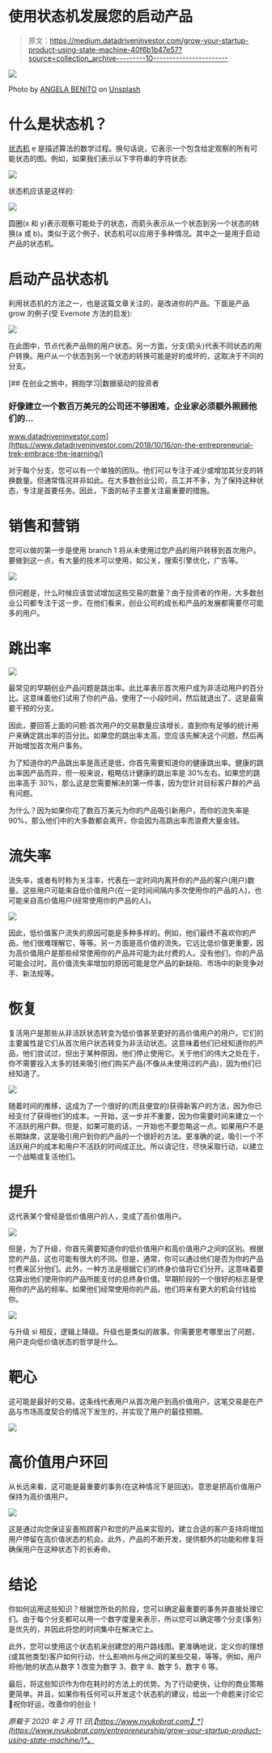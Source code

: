 # 使用状态机发展您的启动产品

> 原文：<https://medium.datadriveninvestor.com/grow-your-startup-product-using-state-machine-40f6b1b47e57?source=collection_archive---------10----------------------->

![](img/557a0ebcc03fb32273db03c172984c1b.png)

Photo by [ANGELA BENITO](https://unsplash.com/@angelareinosa?utm_source=unsplash&utm_medium=referral&utm_content=creditCopyText) on [Unsplash](https://unsplash.com/s/photos/growth?utm_source=unsplash&utm_medium=referral&utm_content=creditCopyText)

# 什么是状态机？

[状态机](https://en.wikipedia.org/wiki/Finite-state_machine) e 是描述算法的数学过程。换句话说，它表示一个包含给定观察的所有可能状态的图。例如，如果我们表示以下字符串的字符状态:

![](img/f19e05e2da0a5312652f4077cfd81c87.png)

状态机应该是这样的:

![](img/26a6c46548f3b95a2618851d5a956847.png)

圆圈(x 和 y)表示观察可能处于的状态，而箭头表示从一个状态到另一个状态的转换(a 或 b)。类似于这个例子，状态机可以应用于多种情况。其中之一是用于启动产品的状态机。

# 启动产品状态机

利用状态机的方法之一，也是这篇文章关注的，是改进你的产品。下面是产品 grow 的例子(受 Evernote 方法的启发):

![](img/b751b5d27a8fb7947ab3c38a075e12e7.png)

在此图中，节点代表产品侧的用户状态。另一方面，分支(箭头)代表不同状态的用户转换。用户从一个状态到另一个状态的转换可能是好的或坏的，这取决于不同的分支。

[](https://www.datadriveninvestor.com/2018/10/16/on-the-entrepreneurial-trek-embrace-the-learning/) [## 在创业之旅中，拥抱学习|数据驱动的投资者

### 好像建立一个数百万美元的公司还不够困难，企业家必须额外照顾他们的…

www.datadriveninvestor.com](https://www.datadriveninvestor.com/2018/10/16/on-the-entrepreneurial-trek-embrace-the-learning/) 

对于每个分支，您可以有一个单独的团队。他们可以专注于减少或增加其分支的转换数量。但通常情况并非如此。在大多数创业公司，员工并不多，为了保持这种状态，专注是首要任务。因此，下面的帖子主要关注最重要的措施。

# 销售和营销

您可以做的第一步是使用 branch 1 将从未使用过您产品的用户转移到首次用户。要做到这一点，有大量的技术可以使用，如公关，搜索引擎优化，广告等。

![](img/e768f2f5d07c53d081d386d20ded9d61.png)

但问题是，什么时候应该尝试增加这些交易的数量？由于投资者的作用，大多数创业公司都专注于这一步。在他们看来，创业公司的成长和产品的发展都需要尽可能多的用户。

# 跳出率

![](img/4fb95e8067a105495b89db4100326d3c.png)

最常见的早期创业产品问题是跳出率。此比率表示首次用户成为非活动用户的百分比。这意味着他们试用了你的产品，使用了一小段时间，然后就退出了。这是最需要干预的分支。

因此，要回答上面的问题:首次用户的交易数量应该增长，直到你有足够的统计用户来确定跳出率的百分比。如果您的跳出率太高，您应该先解决这个问题，然后再开始增加首次用户事务。

为了知道你的产品跳出率是高还是低，你首先需要知道你的健康跳出率。健康的跳出率因产品而异，但一般来说，粗略估计健康的跳出率是 30%左右。如果您的跳出率高于 30%，那么这是您需要解决的第一件事，因为您针对目标客户群的产品有问题。

为什么？因为如果你花了数百万美元为你的产品吸引新用户，而你的流失率是 90%，那么他们中的大多数都会离开，你会因为高跳出率而浪费大量金钱。

# 流失率

流失率，或者有时称为关注率，代表在一定时间内离开你的产品的客户(用户)数量。这些用户可能来自低价值用户(在一定时间间隔内多次使用你的产品的人)，也可能来自高价值用户(经常使用你的产品的人)。

![](img/dc1a075d094fd7282f150a01a6bb4a89.png)

因此，低价值客户流失的原因可能是多种多样的。例如，他们最终不喜欢你的产品，他们很难理解它，等等。另一方面是高价值的流失。它远比低价值更重要，因为高价值用户是那些经常使用你的产品并可能为此付费的人。没有他们，你的产品可能会过时。高价值流失率增加的原因可能是您产品的新缺陷、市场中的新竞争对手、新法规等。

# 恢复

复活用户是那些从非活跃状态转变为低价值甚至更好的高价值用户的用户。它们的主要属性是它们从首次用户状态转变为非活动状态。这意味着他们已经知道你的产品，他们尝试过，但出于某种原因，他们停止使用它。关于他们的伟大之处在于，你不需要投入太多的钱来吸引他们购买产品(不像从未使用过的产品)，因为他们已经知道了。

![](img/279ac6f8942831367556f13638e826ad.png)

随着时间的推移，这成为了一个很好的(而且便宜的)获得新客户的方法，因为你已经支付了获得他们的成本。一开始，这一步并不重要，因为你需要时间来建立一个不活跃的用户群。但是，如果可能的话，一开始也不要忽略这一点。如果用户不是长期缺席，这是吸引用户到你的产品的一个很好的方法。更准确的说，吸引一个不活跃用户的成本和用户不活跃的时间成正比。所以请记住，尽快采取行动，以建立一个战略或复活他们。

# 提升

这代表某个曾经是低价值用户的人，变成了高价值用户。

![](img/d8b0728eead4f14da173957e58adb1bc.png)

但是，为了升级，你首先需要知道你的低价值用户和高价值用户之间的区别。根据您的产品，这也可能有很大的不同。但是，通常，你可以通过他们是否为你的产品付费来区分他们。此外，一种方法是根据它们的终身价值将它们分开。这意味着要估算出他们使用你的产品所能支付的总终身价值。早期阶段的一个很好的标志是使用你的产品的频率。如果他们经常使用你的产品，他们将来有更大的机会付钱给你。

![](img/4013cce6d37216848f227ce63648ab68.png)

与升级 si 相反，逻辑上降级。升级也是类似的故事。你需要思考哪里出了问题，用户走向低价值状态的哲学是什么。

# 靶心

这可能是最好的交易。这条线代表用户从首次用户到高价值用户。这笔交易是在产品与市场高度契合的情况下发生的，并实现了用户的最佳预期。

![](img/49524d311fe5e55cfb9a60d356cf83a9.png)

# 高价值用户环回

从长远来看，这可能是最重要的事务(在这种情况下是回送)。意思是把高价值用户保持为高价值用户。

![](img/273588902d6ee395ee3c7193cdf89f9b.png)

这是通过向您保证妥善照顾客户和您的产品来实现的。建立合适的客户支持将增加用户停留在高价值状态的机会。此外，产品的不断开发，提供额外的功能和修复将确保用户在这种状态下的长寿命。

# 结论

你如何运用这些知识？根据您所处的阶段，您可以确定最重要的事务并直接处理它们。由于每个分支都可以用一个数字度量来表示，所以您可以确定哪个分支(事务)是优先的，并因此将您的时间集中在解决它上。

此外，您可以使用这个状态机来创建您的用户路线图。更准确地说，定义你的理想(或其他类型)客户如何行动，什么影响州与州之间的某些交易，等等。例如，用户将他/她的状态从数字 1 改变为数字 3、数字 8、数字 5、数字 6 等。

最后，将这些知识作为你在耗时的方法上的优势。为了行动更快，让你的商业策略更简单。并且，如果你有任何可以开发这个状态机的建议，给出一个命题来讨论它🙂祝你好运，改善你的创业！

*原载于 2020 年 2 月 11 日*[*【https://www.nvukobrat.com】*](https://www.nvukobrat.com/entrepreneurship/grow-your-startup-product-using-state-machine/)*。*